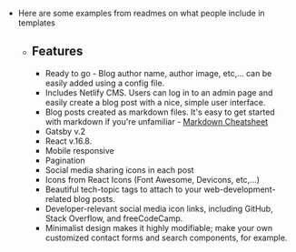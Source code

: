 - Here are some examples from readmes on what people include in templates
    - ## Features
        - Ready to go - Blog author name, author image, etc,... can be easily added using a config file.
        - Includes Netlify CMS. Users can log in to an admin page and easily create a blog post with a nice, simple user interface.
        - Blog posts created as markdown files. It's easy to get started with markdown if you're unfamiliar - [Markdown Cheatsheet](https://github.com/adam-p/markdown-here/wiki/Markdown-Cheatsheet)
        - Gatsby v.2
        - React v.16.8.
        - Mobile responsive
        - Pagination
        - Social media sharing icons in each post
        - Icons from React Icons (Font Awesome, Devicons, etc,...)
        - Beautiful tech-topic tags to attach to your web-development-related blog posts.
        - Developer-relevant social media icon links, including GitHub, Stack Overflow, and freeCodeCamp.
        - Minimalist design makes it highly modifiable; make your own customized contact forms and search components, for example.
